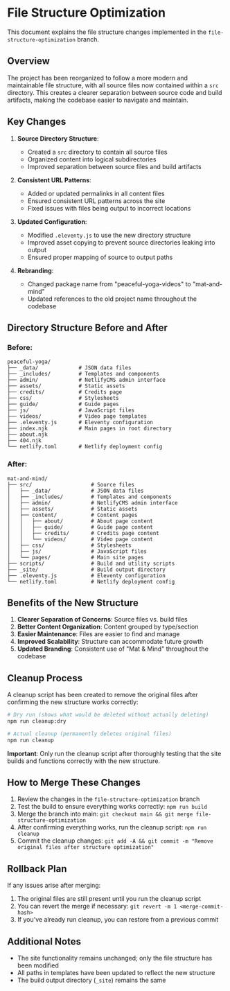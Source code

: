 # File Structure Optimization

This document explains the file structure changes implemented in the `file-structure-optimization` branch.

## Overview

The project has been reorganized to follow a more modern and maintainable file structure, with all source files now contained within a `src` directory. This creates a clearer separation between source code and build artifacts, making the codebase easier to navigate and maintain.

## Key Changes

1. **Source Directory Structure**:
   - Created a `src` directory to contain all source files
   - Organized content into logical subdirectories
   - Improved separation between source files and build artifacts

2. **Consistent URL Patterns**:
   - Added or updated permalinks in all content files
   - Ensured consistent URL patterns across the site
   - Fixed issues with files being output to incorrect locations

3. **Updated Configuration**:
   - Modified `.eleventy.js` to use the new directory structure
   - Improved asset copying to prevent source directories leaking into output
   - Ensured proper mapping of source to output paths

4. **Rebranding**:
   - Changed package name from "peaceful-yoga-videos" to "mat-and-mind"
   - Updated references to the old project name throughout the codebase

## Directory Structure Before and After

### Before:

```
peaceful-yoga/
├── _data/             # JSON data files
├── _includes/         # Templates and components
├── admin/             # NetlifyCMS admin interface
├── assets/            # Static assets
├── credits/           # Credits page
├── css/               # Stylesheets
├── guide/             # Guide pages
├── js/                # JavaScript files
├── videos/            # Video page templates
├── .eleventy.js       # Eleventy configuration
├── index.njk          # Main pages in root directory
├── about.njk
├── 404.njk
└── netlify.toml       # Netlify deployment config
```

### After:

```
mat-and-mind/
├── src/                   # Source files
│   ├── _data/             # JSON data files
│   ├── _includes/         # Templates and components
│   ├── admin/             # NetlifyCMS admin interface
│   ├── assets/            # Static assets
│   ├── content/           # Content pages
│   │   ├── about/         # About page content
│   │   ├── guide/         # Guide page content
│   │   ├── credits/       # Credits page content
│   │   └── videos/        # Video page content
│   ├── css/               # Stylesheets
│   ├── js/                # JavaScript files
│   └── pages/             # Main site pages
├── scripts/               # Build and utility scripts
├── _site/                 # Build output directory
├── .eleventy.js           # Eleventy configuration
└── netlify.toml           # Netlify deployment config
```

## Benefits of the New Structure

1. **Clearer Separation of Concerns**: Source files vs. build files
2. **Better Content Organization**: Content grouped by type/section
3. **Easier Maintenance**: Files are easier to find and manage
4. **Improved Scalability**: Structure can accommodate future growth
5. **Updated Branding**: Consistent use of "Mat & Mind" throughout the codebase

## Cleanup Process

A cleanup script has been created to remove the original files after confirming the new structure works correctly:

```bash
# Dry run (shows what would be deleted without actually deleting)
npm run cleanup:dry

# Actual cleanup (permanently deletes original files)
npm run cleanup
```

**Important**: Only run the cleanup script after thoroughly testing that the site builds and functions correctly with the new structure.

## How to Merge These Changes

1. Review the changes in the `file-structure-optimization` branch
2. Test the build to ensure everything works correctly: `npm run build`
3. Merge the branch into main: `git checkout main && git merge file-structure-optimization`
4. After confirming everything works, run the cleanup script: `npm run cleanup`
5. Commit the cleanup changes: `git add -A && git commit -m "Remove original files after structure optimization"`

## Rollback Plan

If any issues arise after merging:

1. The original files are still present until you run the cleanup script
2. You can revert the merge if necessary: `git revert -m 1 <merge-commit-hash>`
3. If you've already run cleanup, you can restore from a previous commit

## Additional Notes

- The site functionality remains unchanged; only the file structure has been modified
- All paths in templates have been updated to reflect the new structure
- The build output directory (`_site`) remains the same